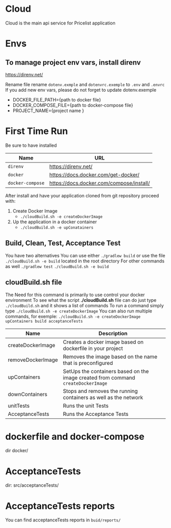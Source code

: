 # Cloud
Cloud is the main api service for Pricelist application

# Envs
## To manage project env vars, install direnv
https://direnv.net/

Rename file rename `dotenv.exmple` and `dotenvrc.exemple` to `.env` and `.envrc`
If you add new env vars, please do not forget to update dotenv.exemple

- DOCKER_FILE_PATH={path to docker file}
- DOCKER_COMPOSE_FILE={path to docker-compose file}
- PROJECT_NAME={project name }

# First Time Run
Be sure to have installed

| Name              | URL                                       |
| ------------------|-------------------------------------------|
| `direnv`          | https://direnv.net/                       |
| `docker`          | https://docs.docker.com/get-docker/       |
| `docker-compose`  | https://docs.docker.com/compose/install/  |

After install and have your application cloned from git repository proceed with:
1. Create Docker Image 
    - `./cloudBuild.sh -e createDockerImage`
2. Up the application in a docker container
    - `./cloudBuild.sh -e upConatainers`

## Build, Clean, Test, Acceptance Test
You have two alternatives
You can use either `./gradlew build` or use the file `./cloudBuild.sh -e build` located in the root directory
For other commands as well `./gradlew test` `./cloudBuild.sh -e build`

## cloudBuild.sh file
The Need for this command is primarily to use control your docker environment
To see what the script **./cloudBuild.sh** file can do just type `./cloudBuild.sh` and it shows a list of commands
To run a command simply type `./cloudBuild.sh -e createDockerImage`
You can also run multiple commands, for exemple:
`./cloudBuild.sh -e createDockerImage upContainers build acceptanceTests`

|Name               | Description                                                                       |
|-------------------|-----------------------------------------------------------------------------------|
| createDockerImage | Creates a docker image based on dockerfile in your project                        |
| removeDockerImage | Removes the image based on the name that is preconfigured                         |
| upContainers      | SetUps the containers based on the image created from command `createDockerImage` |
| downContainers    | Stops and removes the running containers as well as the network                   |
| unitTests         | Runs the unit Tests                                                               |
| AcceptanceTests   | Runs the Acceptance Tests                                                         |

# dockerfile and docker-compose
dir docker/

# AcceptanceTests
dir: src/acceptanceTests/
# AcceptanceTests reports
You can find acceptanceTests reports in `buid/reports/`


